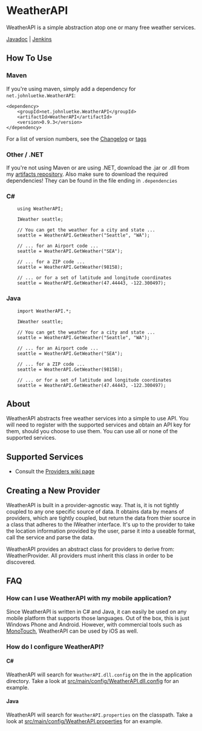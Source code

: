 # WeatherAPI

WeatherAPI is a simple abstraction atop one or many free weather services.

[Javadoc](http://jenkins.johnluetke.net/job/WeatherAPI%20-%20Java/javadoc/) | [Jenkins](http://jenkins.johnluetke.net/view/WeatherAPI/)

## How To Use

### Maven

If you're using maven, simply add a dependency for `net.johnluetke.WeatherAPI`:

    <dependency>
        <groupId>net.johnluetke.WeatherAPI</groupId>
        <artifactId>WeatherAPI</artifactId>
        <version>0.9.3</version>
    </dependency>
        
For a list of version numbers, see the [Changelog](CHANGELOG.md) or [tags](https://github.com/johnluetke/WeatherAPI/tags)

### Other / .NET

If you're not using Maven or are using .NET, download the .jar or .dll from my [artifacts repository](https://github.com/johnluetke/artifacts/tree/master/WeatherAPI).
Also make sure to download the required dependencies! They can be found in the file ending in `.dependencies`

### C&#35;

        using WeatherAPI;
        
        IWeather seattle;
        
        // You can get the weather for a city and state ...
        seattle = WeatherAPI.GetWeather("Seattle", "WA");
        
        // ... for an Airport code ...
        seattle = WeatherAPI.GetWeather("SEA");
        
        // ... for a ZIP code ...
        seattle = WeatherAPI.GetWeather(98158);

        // ... or for a set of latitude and longitude coordinates
        seattle = WeatherAPI.GetWeather(47.44443, -122.300497);
        
### Java

        import WeatherAPI.*;
        
        IWeather seattle;
        
        // You can get the weather for a city and state ...
        seattle = WeatherAPI.GetWeather("Seattle", "WA");
        
        // ... for an Airport code ...
        seattle = WeatherAPI.GetWeather("SEA");
        
        // ... for a ZIP code ...
        seattle = WeatherAPI.GetWeather(98158);

        // ... or for a set of latitude and longitude coordinates
        seattle = WeatherAPI.GetWeather(47.44443, -122.300497);
        
## About

WeatherAPI abstracts free weather services into a simple to use API. You will need to register 
with the supported services and obtain an API key for them, should you choose to use them. You 
can use all or none of the supported services. 

## Supported Services

* Consult the [Providers wiki page](https://github.com/johnluetke/WeatherAPI/wiki/Providers)

## Creating a New Provider

WeatherAPI is built in a provider-agnostic way. That is, it is not tightly coupled to any one 
specific source of data. It obtains data by means of providers, which are tightly coupled, but 
return the data from thier source in a class that adheres to the IWeather interface. It's up to the
provider to take the location information provided by the user, parse it into a useable format,
call the service and parse the data.

WeatherAPI provides an abstract class for providers to derive from: WeatherProvider. All providers
must inherit this class in order to be discovered. 

## FAQ

### How can I use WeatherAPI with my mobile application?

Since WeatherAPI is written in C# and Java, it can easily be used on any mobile platform that supports those languages.
Out of the box, this is just Windows Phone and Android. However, with commercial tools such as 
[MonoTouch](http://ios.xamarin.com), WeatherAPI can be used by iOS as well.

### How do I configure WeatherAPI?

#### C&#35;

WeatherAPI will search for `WeatherAPI.dll.config` on the in the application directory. Take a look at [src/main/config/WeatherAPI.dll.config](src/main/config/WeatherAPI.dll.config) for an example.

#### Java

WeatherAPI will search for `WeatherAPI.properties` on the classpath. Take a look at [src/main/config/WeatherAPI.properties](src/main/config/WeatherAPI.properties) for an example.
